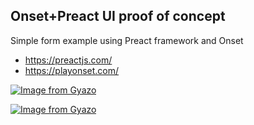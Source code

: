 ## Onset+Preact UI proof of concept

Simple form example using Preact framework and Onset 

- https://preactjs.com/
- https://playonset.com/


[![Image from Gyazo](https://i.gyazo.com/27188cf55ba7ab1c7e0788fbfe63fc04.jpg)](https://gyazo.com/27188cf55ba7ab1c7e0788fbfe63fc04)

[![Image from Gyazo](https://i.gyazo.com/7dbfa930136c0a9b9267f743b202284a.png)](https://gyazo.com/7dbfa930136c0a9b9267f743b202284a)
